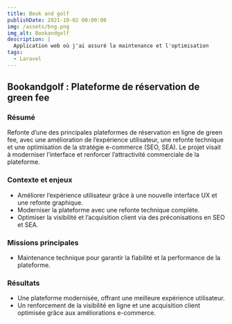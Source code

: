 ```yaml
---
title: Book and golf
publishDate: 2021-10-02 00:00:00
img: /assets/bng.png
img_alt: Bookandgolf
description: |
  Application web où j'ai assuré la maintenance et l'optimisation
tags:
  - Laravel
---
```


## Bookandgolf : Plateforme de réservation de green fee

### Résumé
Refonte d’une des principales plateformes de réservation en ligne de green fee, avec une amélioration de l’expérience utilisateur, une refonte technique et une optimisation de la stratégie e-commerce (SEO, SEA). Le projet visait à moderniser l’interface et renforcer l’attractivité commerciale de la plateforme.

### Contexte et enjeux
- Améliorer l’expérience utilisateur grâce à une nouvelle interface UX et une refonte graphique.
- Moderniser la plateforme avec une refonte technique complète.
- Optimiser la visibilité et l’acquisition client via des préconisations en SEO et SEA.

### Missions principales
- Maintenance technique pour garantir la fiabilité et la performance de la plateforme.

### Résultats
- Une plateforme modernisée, offrant une meilleure expérience utilisateur.
- Un renforcement de la visibilité en ligne et une acquisition client optimisée grâce aux améliorations e-commerce.